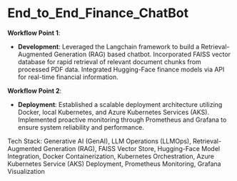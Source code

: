 # End_to_End_Finance_ChatBot

**Workflow Point 1**:
- **Development**: Leveraged the Langchain framework to build a Retrieval-Augmented Generation (RAG) based chatbot. Incorporated FAISS vector database for rapid retrieval of relevant document chunks from processed PDF data. Integrated Hugging-Face finance models via API for real-time financial information.

**Workflow Point 2**:
- **Deployment**: Established a scalable deployment architecture utilizing Docker, local Kubernetes, and Azure Kubernetes Services (AKS). Implemented proactive monitoring through Prometheus and Grafana to ensure system reliability and performance.

Tech Stack: Generative AI (GenAI), LLM Operations (LLMOps), Retrieval-Augmented Generation (RAG), FAISS Vector Store, Hugging-Face Model Integration, Docker Containerization, Kubernetes Orchestration, Azure Kubernetes Service (AKS) Deployment, Prometheus Monitoring, Grafana Visualization
